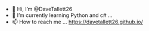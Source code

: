 - 👋 Hi, I’m @DaveTallett26
- 🌱 I’m currently learning Python and c# ...
- 📫 How to reach me ...
https://davetallett26.github.io/

<!---
DaveTallett26/DaveTallett26 is a ✨ special ✨ repository because its `README.md` (this file) appears on your GitHub profile.
You can click the Preview link to take a look at your changes.
--->
